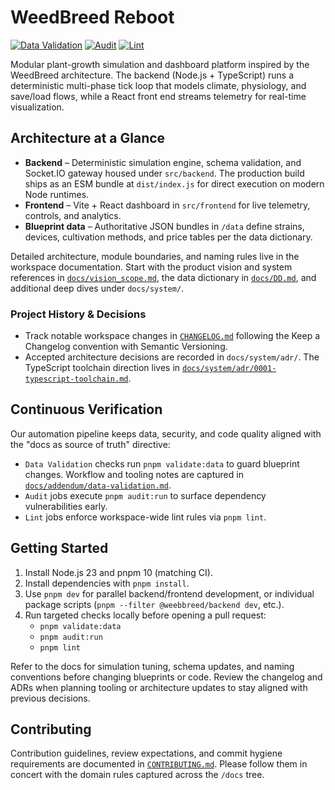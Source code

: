 # WeedBreed Reboot

[![Data Validation](https://github.com/WeedBreed/weebbreed-reboot/actions/workflows/data-validation.yml/badge.svg?branch=main&job=validate)](https://github.com/WeedBreed/weebbreed-reboot/actions/workflows/data-validation.yml)
[![Audit](https://github.com/WeedBreed/weebbreed-reboot/actions/workflows/data-validation.yml/badge.svg?branch=main&job=audit)](https://github.com/WeedBreed/weebbreed-reboot/actions/workflows/data-validation.yml)
[![Lint](https://github.com/WeedBreed/weebbreed-reboot/actions/workflows/data-validation.yml/badge.svg?branch=main&job=lint)](https://github.com/WeedBreed/weebbreed-reboot/actions/workflows/data-validation.yml)

Modular plant-growth simulation and dashboard platform inspired by the WeedBreed
architecture. The backend (Node.js + TypeScript) runs a deterministic
multi-phase tick loop that models climate, physiology, and save/load flows,
while a React front end streams telemetry for real-time visualization.

## Architecture at a Glance

- **Backend** – Deterministic simulation engine, schema validation, and
  Socket.IO gateway housed under `src/backend`. The production build ships as an
  ESM bundle at `dist/index.js` for direct execution on modern Node runtimes.
- **Frontend** – Vite + React dashboard in `src/frontend` for live telemetry,
  controls, and analytics.
- **Blueprint data** – Authoritative JSON bundles in `/data` define strains,
  devices, cultivation methods, and price tables per the data dictionary.

Detailed architecture, module boundaries, and naming rules live in the
workspace documentation. Start with the product vision and system references in
[`docs/vision_scope.md`](docs/vision_scope.md), the data dictionary in
[`docs/DD.md`](docs/DD.md), and additional deep dives under `docs/system/`.

### Project History & Decisions

- Track notable workspace changes in [`CHANGELOG.md`](CHANGELOG.md) following the
  Keep a Changelog convention with Semantic Versioning.
- Accepted architecture decisions are recorded in `docs/system/adr/`. The
  TypeScript toolchain direction lives in
  [`docs/system/adr/0001-typescript-toolchain.md`](docs/system/adr/0001-typescript-toolchain.md).

## Continuous Verification

Our automation pipeline keeps data, security, and code quality aligned with the
"docs as source of truth" directive:

- `Data Validation` checks run `pnpm validate:data` to guard blueprint changes.
  Workflow and tooling notes are captured in
  [`docs/addendum/data-validation.md`](docs/addendum/data-validation.md).
- `Audit` jobs execute `pnpm audit:run` to surface dependency vulnerabilities
  early.
- `Lint` jobs enforce workspace-wide lint rules via `pnpm lint`.

## Getting Started

1. Install Node.js 23 and pnpm 10 (matching CI).
2. Install dependencies with `pnpm install`.
3. Use `pnpm dev` for parallel backend/frontend development, or individual
   package scripts (`pnpm --filter @weebbreed/backend dev`, etc.).
4. Run targeted checks locally before opening a pull request:
   - `pnpm validate:data`
   - `pnpm audit:run`
   - `pnpm lint`

Refer to the docs for simulation tuning, schema updates, and naming conventions
before changing blueprints or code. Review the changelog and ADRs when planning
tooling or architecture updates to stay aligned with previous decisions.

## Contributing

Contribution guidelines, review expectations, and commit hygiene requirements
are documented in [`CONTRIBUTING.md`](CONTRIBUTING.md). Please follow them in
concert with the domain rules captured across the `/docs` tree.
